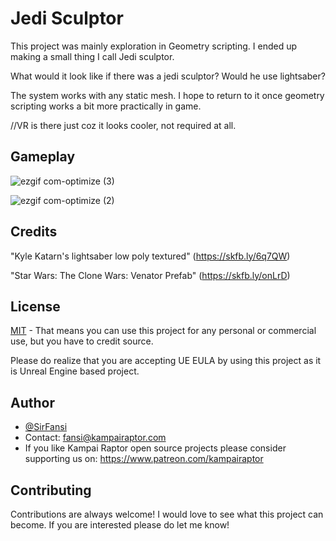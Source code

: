 # Jedi Sculptor

This project was mainly exploration in Geometry scripting. 
I ended up making a small thing I call Jedi sculptor.

What would it look like if there was a jedi sculptor? Would he use lightsaber?

The system works with any static mesh. I hope to return to it once geometry scripting works a bit more practically in game.

//VR is there just coz it looks cooler, not required at all. 

## Gameplay

![ezgif com-optimize (3)](https://github.com/KampaiRaptor/Jedi-Sculptor-Unreal-Engine-Geometry-scripting/assets/120315901/7e3cc88e-5203-4f5a-b3f5-1b2597788dde)

![ezgif com-optimize (2)](https://github.com/KampaiRaptor/Jedi-Sculptor-Unreal-Engine-Geometry-scripting/assets/120315901/6af6ee91-9292-41f3-93b7-1dc0a3daa920)


## Credits 
"Kyle Katarn's lightsaber low poly textured" (https://skfb.ly/6q7QW)

"Star Wars: The Clone Wars: Venator Prefab" (https://skfb.ly/onLrD)
## License

[MIT](https://choosealicense.com/licenses/mit/)
    - That means you can use this project for any personal or commercial use, but you have to credit source.

Please do realize that you are accepting UE EULA by using this project as it is Unreal Engine based project.


## Author

- [@SirFansi](https://github.com/Fansi129)
- Contact: fansi@kampairaptor.com
- If you like Kampai Raptor open source projects please consider supporting us on: https://www.patreon.com/kampairaptor

## Contributing

Contributions are always welcome! I would love to see what this project can become.
If you are interested please do let me know!
